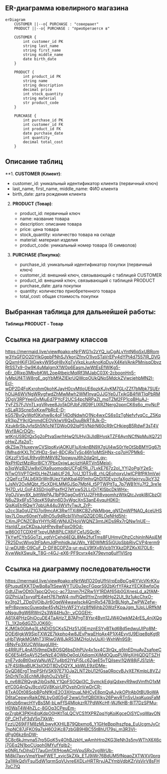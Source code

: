 ## ER-диаграмма ювелирного магазина

```mermaid
erDiagram
    CUSTOMER ||--o{ PURCHASE : "совершает"
    PRODUCT ||--o{ PURCHASE : "приобретается в"

    CUSTOMER {
        int customer_id PK
        string last_name
        string first_name
        string middle_name
        date birth_date
    }

    PRODUCT {
        int product_id PK
        string name
        string description
        decimal price
        int stock_quantity
        string material
        str product_code
    }

    PURCHASE {
        int purchase_id PK
        int customer_id FK
        int product_id FK
        date purchase_date
        int quantity
        decimal total_cost
    }
```

## Описание таблиц

**1. **CUSTOMER (Клиент)**:
   - customer_id: уникальный идентификатор клиента (первичный ключ)
   - last_name, first_name, middle_name: ФИО клиента
   - birth_date: дата рождения клиента

2. **PRODUCT (Товар)**:
   - product_id: первичный ключ
   - name: название товара
   - description: описание товара
   - price: цена товара
   - stock_quantity: количество товара на складе
   - material: материал изделия
   - product_code: уникальный номер товара (6 символов)

3. **PURCHASE (Покупка)**:
   - purchase_id: уникальный идентификатор покупки (первичный ключ)
   - customer_id: внешний ключ, связывающий с таблицей CUSTOMER
   - product_id: внешний ключ, связывающий с таблицей PRODUCT
   - purchase_date: дата покупки
   - quantity: количество приобретенного товара
   - total_cost: общая стоимость покупки

## Выбранная таблица для дальнейшей работы:
**Таблица PRODUCT - Товар**

## Ссылка на диаграмму классов
https://mermaid.live/view#pako:eNrFWG1v2zYQ_iuCgALyYntN6qSxUBRomw3YsGFDO2DYlkGgpbPNhSJVkorjZfnvO1IvoSTaVrEPy4dYPt4d7557lR_DVGQQxmHKiFI3lGwkyW95gH8vXgTvVkpLkurAnoKqDuyX4KeVAnkPMnisqObvzRtSS7x9-0w9K4uMaIgmX1W0p6EasmJwWtEsEfWlKg5-oEr_0Rjxp3MbybKWL2oe4tbeicMqIRf3MJabC03X-2cboonHn5-lyMpUf4TiW8rgE_qgYbMfAZIEkrUQWcpOUkQNoSMdckZVwcjehbMN2I-Ecl-wDP2D4FoKxrohm0kohKJayH0cvMtIoUE6pzkKJjvKM7GLrZZf7bMbk7SUErhOlJA6WVNgWRygfwdZhMwMwh2WM1nyaOJJGYe0JTxjkGB4fWTIqPbRM2DgV3RPYeejGyMjuEd7PYcF2UCS4pcNRPaZl_mqTZM2FP1cqBHuAJ-YyFZ57FJVnTLxgVRyee8Jo5kDPJbFJ9D9FLIXRZNerg2ppnCK6s6o_myNcPnSLaR3Scnp5xKxwPbRcE-D-kG57BvQyWqf0Kxhw8c4oF14DdNdwhO1Nc4wxCS6s0zTgNefvfyqCc_Z5KqzR3ipZY9cIQmmdCEOVkIwV6QxDuuBkRT8Jk-D-Xzuk6rSbJyfqSh5N1cNlTDWoO92lqP5VNdrN60cR9rCHkiegB5RdwF3sT4VWvf8ACrDQh-wtKnUS9DIQx5g2oPtvaSwrhHwQ1UHyj3iJIdBHyskTZF6AynNCfNpMuXQ721oHwZJfa2qT-dkZSw7HuxeywCVSlpoKvjAOKUFluXnknBN9X7gUI4wS0rYeOtSbBMYGg67ti1MhsdrKXLTtCjfHDz-Swl-8DCjRxTvSc46h1oMtSHNx-cq7oH7PMk6-GKzzFVSgLR9vg9hM8V8Z1powuyJ6h2daQnI_gv-NxPH0ztMziRor8lCY7Pbx0xjwLacijzHARTVn5Meixl-p3jqWjzBZUw8xlOXa9uomodpUCFgEfRj_i7LvkE767z2oI_YYj2oPgiY2eS-NTwO1iVPTQH0LHeZfJabLtF26_7oU_1DT5vB_rhLQEohoxyUwlCP8fPA1mVwjr2QeFczTALb6X0rWn9UezYahKbaI491mhvQhDI1DEyzcfaXgzHajrrvu3icY32LJsNV2OxMQbt_f5cXDHLMMGJSp7Mbf4_t5PTWPltTu_7p7WB1tYu7f2_3re1e1H7D_vU_GoF43SDriigIPgxfH27eYxw52LLrDiTKlSbcDkWHx-VgOJVwy8X_bittWePAJ1bP9OagOx6YUJ2FHt8vqomhzWtkQtcJvqkl8ICbzOlN6uZ9x6Fs5TdoxK59ahn6D3vWgcXnS3anE4vquH0K0-QjsKqEtrRQwY7qbUA44u3WVfvTwJt_ZrP-u2cc3Ia0qUZ1G7oi9mcAK3Rw1TXi8KCBZyNkMbge_gN1ZmWPNAO_4ceUHSlqv7LOpur60nejYu8hO5u9dRcbI1IVhsIQZQEORLOeNHd5hI-CXmJPCNZCBqYHYfcRErWNUlZHoVWQNZ3mtJKDs9Rx7rQNw1nUE--Hsnld7_oxCKDxaJgHPey8wFpxO9Od-w86O0TCDXHF1xpyUMt8PiLCX6jFCe1JSQcIK-TkYwfCYbSGoTzi_xgtVrCehd4EQL8Me2futTms8FUHmyiOhzCchjnInNAsjEM7R25DvcWivg3tFbAmJdPmhidkJaUWn_Y8DWMtS5iGUpSbbRivCVP4rerm9U-wDUtB-O9CuF_D-DF8COPZq-ur-euLV9fXy8Vicb1YXkzDPZKvXl7OL6-XywWeXSwulk_T8G-r4GJ-eX6-PF9cvrx4eX79evnq6ulf1VISrg

## Ссылка на диаграмму последовательности
https://mermaid.live/view#pako:eNrtWd1O20gUfhVrpEpBpCg4IYVcVKrKXu6PtuqutEKKTDwBq8aTtSewWYTU0u3ecFGpqrS92bKrfYFAkzYECK8wfqOeGdtJZjwODt0i7apcQOycc-ac73znm7HZRw1iY1RDAf65jb0GXnesLd_a2fAM-GlZPnUaTsvyqPE4wH767teW4-nvPiQe9YnrZnn96Hg22Ut_9z1ukcChxO-kv3tg21_ZDp0VOjbJir6OqeW4wawIsck4QmRx547B3rBLNgh_ZwPWZefw-wPr8qvwpcGuwqdw45yN2HvWF2YvIz8fN6jhb20WzFKpaJgm_1UpLURffkMoNsgu9gW6RWnl2s3W44Hu3r-_yCGGEH-A61X4PHzGhjOcuDE4TaAHz7_B7APrgT8Ysr4Bvn12JW4OwkM24rES_4njXQgTL_1X2p6dGZDJOK60-KJMGk0GbAg3LsNDiDSCKs5ZHz51J0EmznESYyBTkd6Bd5edwuUIPo8M-DOEi6lgkW9SjpTXW2E7kkpho4w8JEyPwaEHoAx4P1jX4EvytU9EIqe8pKgtRuHbTWgkMGMhT31RlwGW8JkR53MZHoUvUuXI-WxhWn9S9-rBNvFp3XUCWljIaugUllH-o4RRUFL4nA15j9mpDkBOSQ6bsDjhPUv4x1sx4C3lrQx_g5tnEDnuAvZsafpeC6C6E5i4t5xAV525eNzE4OWbOe0qUXdiqmiXjMdOQupPUWgXjHiQDQTSZHznE7vdoBtI0xqVaNuWZ7u4btl2IYsFi5Lc6ZgeE5vTQilsevi1QW88jFJS1zIA-s7F4SI8kqBUK3slOtDT8DvDQYX_kbWLE9zlDMe-GvQD8ErgT1npPSHVSK97E71OJa2LNT2bU12fGsa0RocvBJyXE7KmlpL8VZJ5hDrNTp3EchMU8ghOu2VbFE-b_nv68lZRQygk2jbGsjNLY1QpFSOQpl3C_SymckEdgiQdxeyR9wdVmfhO1xMeYC0G4nQyJ9coVGV8KsirUPOvphOnVwDrCR-8TxA0Dt08SobBPpNfKnE2O3XHzuaLNHCvE8pnQvAJyikOPlrAb0tBU9oWAD6taCepwyRaikDNLbyGdG5gF2wwU1nfQB0XIky26PwvRTnSvUxqKuqsFaMv6nzb6nwcHYyBsSM-bLwFfS4MIokzrR7PdWKcHf-WJfkHB-8lT7DzSPMu-H0WaT4W4hZLc-8GOq3CPeuEm-prZrgbK3PKH4IqKdpO0HKtTqLQCVCS1fXPRZpqYgKoiKgceOiSYCyqWavON0P_CHTyP3dV5n7XkW-FzzU269jFFM8zMLbwyKXHILB79Qbxmo6_Y1GHeBpplhszfpa_EuUcgmJyCr7npNC87JFKO9a7sH6O2jKc87zbGB9HBC55t8hU179sj_m3R3VI-dPg06kz6nDW-5C8c6kJmvna57rp5GoK5y4OhBJzkH_wAmhHrp2KG3IeNh3s5nyWThX6X6cj7GEq2N1boCUqoh0MYufYqIb2-e0NRLfxDihsDT7auGm1XfHoeACmVpuSRx2vgWrUb-Mi8kl7axvVmpYbwFWET_xvicSkZXk_ETJ9iWr76BdUM5fNpapZXTWXV0prq2a1WkQdVFsul5dW1qrmSqVUvre6XDLvHRTRryJAZYmbVdbKZrVsVirV8sFH7oC7lQ






